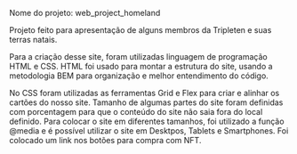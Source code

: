 Nome do projeto: web_project_homeland

Projeto feito para apresentação de alguns membros da Tripleten e suas terras natais.

Para a criação desse site, foram utilizadas linguagem de programação HTML e CSS.
HTML foi usado para montar a estrutura do site, usando a metodologia BEM para organização
e melhor entendimento do código.

No CSS foram utilizadas as ferramentas Grid e Flex para criar e alinhar os cartões do nosso site.
Tamanho de algumas partes do site foram definidas com porcentagem para que o conteúdo do site não saia
fora do local definido.
Para colocar o site em diferentes tamanhos, foi utilizado a função @media e é possível utilizar o site
em Desktpos, Tablets e Smartphones.
Foi colocado um link nos botões para compra com NFT.
